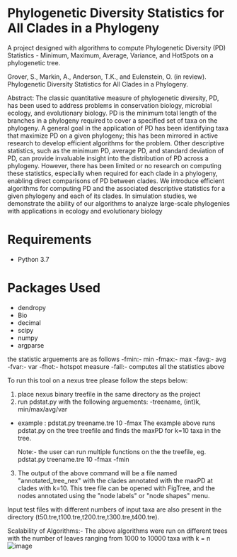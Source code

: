 # Phylogenetic Diversity Statistics for All Clades in a Phylogeny
A project designed with algorithms to compute Phylogenetic Diversity (PD) Statistics - Minimum, Maximum, Average, Variance, and HotSpots on a phylogenetic tree.

Grover, S., Markin, A., Anderson, T.K., and Eulenstein, O. (in review). Phylogenetic Diversity Statistics for All Clades in a Phylogeny.

Abstract: The classic quantitative measure of phylogenetic diversity, PD, has been used to address problems in conservation biology, microbial ecology, and evolutionary biology. PD is the minimum total length of the branches in a phylogeny required to cover a specified set of taxa on the phylogeny. A general goal in the application of PD has been identifying taxa that maximize PD on a given phylogeny; this has been mirrored in active research to develop efficient algorithms for the problem. Other descriptive statistics, such as the minimum PD, average PD, and standard deviation of PD, can provide invaluable insight into the distribution of PD across a phylogeny. However, there has been limited or no research on computing these statistics, especially when required for each clade in a phylogeny, enabling direct comparisons of PD between clades. We introduce efficient algorithms for computing PD and the associated descriptive statistics for a given phylogeny and each of its clades. In simulation studies, we demonstrate the ability of our algorithms to analyze large-scale phylogenies with applications in ecology and evolutionary biology

# Requirements
  * Python 3.7
 
# Packages Used
  * dendropy
  * Bio
  * decimal
  * scipy
  * numpy
  * argparse
  
  
the statistic arguements are as follows
-fmin:- min
-fmax:- max
-favg:- avg
-fvar:- var
-fhot:- hotspot measure
-fall:- computes all the statistics above
 
To run this tool on a nexus tree please follow the steps below:
1) place nexus binary treefile in the same directory as the project
2) run pdstat.py with the following arguements: -treename, (int)k, min/max/avg/var
  * example : pdstat.py treename.tre 10 -fmax 
    The example above runs pdstat.py on the tree treefile and finds the maxPD for k=10 taxa in the tree.
    
    Note:- the user can run multiple functions on the the treefile, eg. pdstat.py treename.tre 10 -fmax -fmin
3) The output of the above command will be a file named "annotated_tree_nex" with the clades annotated with the maxPD at clades with k=10. This tree file can be opened with FigTree, and the nodes annotated using the "node labels" or "node shapes" menu.

Input test files with different numbers of input taxa are also present in the directory (t50.tre,t100.tre,t200.tre,t300.tre,t400.tre).

Scalability of Algorithms:-
The above algorithms were run on different trees with the number of leaves ranging from 1000 to 10000 taxa with k = n
![image](https://user-images.githubusercontent.com/46168937/213595654-48da5734-dcf1-460d-b7e7-1f0c94bc804b.png)


